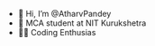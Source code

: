 - 👋 Hi, I’m @AtharvPandey
- 👀 MCA student at NIT Kurukshetra
- 🌱🚀 Coding Enthusias
<!---
AtharvPandey/AtharvPandey is a ✨ special ✨ repository because its `README.md` (this file) appears on your GitHub profile.
You can click the Preview link to take a look at your changes.
--->
